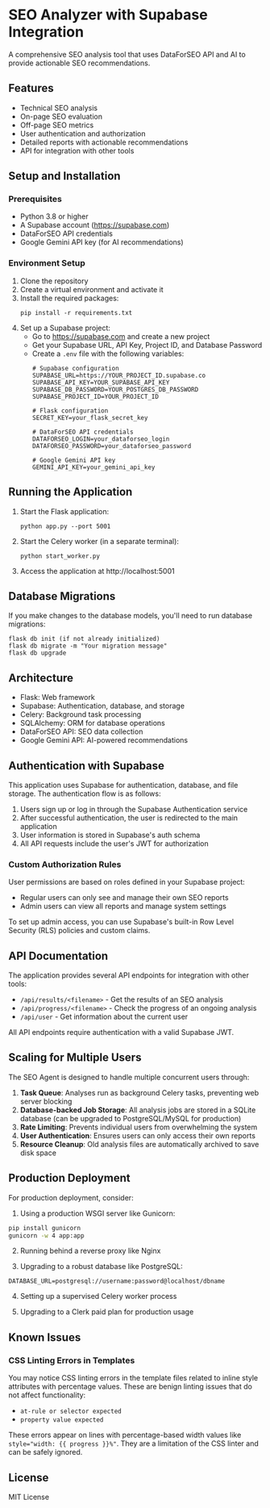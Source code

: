 # SEO Analyzer with Supabase Integration

A comprehensive SEO analysis tool that uses DataForSEO API and AI to provide actionable SEO recommendations.

## Features

- Technical SEO analysis
- On-page SEO evaluation
- Off-page SEO metrics
- User authentication and authorization
- Detailed reports with actionable recommendations
- API for integration with other tools

## Setup and Installation

### Prerequisites

- Python 3.8 or higher
- A Supabase account (https://supabase.com)
- DataForSEO API credentials
- Google Gemini API key (for AI recommendations)

### Environment Setup

1. Clone the repository
2. Create a virtual environment and activate it
3. Install the required packages:
   ```
   pip install -r requirements.txt
   ```
4. Set up a Supabase project:
   - Go to https://supabase.com and create a new project
   - Get your Supabase URL, API Key, Project ID, and Database Password
   - Create a `.env` file with the following variables:
     ```
     # Supabase configuration
     SUPABASE_URL=https://YOUR_PROJECT_ID.supabase.co
     SUPABASE_API_KEY=YOUR_SUPABASE_API_KEY
     SUPABASE_DB_PASSWORD=YOUR_POSTGRES_DB_PASSWORD
     SUPABASE_PROJECT_ID=YOUR_PROJECT_ID
     
     # Flask configuration
     SECRET_KEY=your_flask_secret_key
     
     # DataForSEO API credentials
     DATAFORSEO_LOGIN=your_dataforseo_login
     DATAFORSEO_PASSWORD=your_dataforseo_password
     
     # Google Gemini API key 
     GEMINI_API_KEY=your_gemini_api_key
     ```

## Running the Application

1. Start the Flask application:
   ```
   python app.py --port 5001
   ```

2. Start the Celery worker (in a separate terminal):
   ```
   python start_worker.py
   ```

3. Access the application at http://localhost:5001

## Database Migrations

If you make changes to the database models, you'll need to run database migrations:

```
flask db init (if not already initialized)
flask db migrate -m "Your migration message"
flask db upgrade
```

## Architecture

- Flask: Web framework
- Supabase: Authentication, database, and storage
- Celery: Background task processing
- SQLAlchemy: ORM for database operations
- DataForSEO API: SEO data collection
- Google Gemini API: AI-powered recommendations

## Authentication with Supabase

This application uses Supabase for authentication, database, and file storage. The authentication flow is as follows:

1. Users sign up or log in through the Supabase Authentication service
2. After successful authentication, the user is redirected to the main application
3. User information is stored in Supabase's auth schema
4. All API requests include the user's JWT for authorization

### Custom Authorization Rules

User permissions are based on roles defined in your Supabase project:
- Regular users can only see and manage their own SEO reports
- Admin users can view all reports and manage system settings

To set up admin access, you can use Supabase's built-in Row Level Security (RLS) policies and custom claims.

## API Documentation

The application provides several API endpoints for integration with other tools:

- `/api/results/<filename>` - Get the results of an SEO analysis
- `/api/progress/<filename>` - Check the progress of an ongoing analysis
- `/api/user` - Get information about the current user

All API endpoints require authentication with a valid Supabase JWT.

## Scaling for Multiple Users

The SEO Agent is designed to handle multiple concurrent users through:

1. **Task Queue**: Analyses run as background Celery tasks, preventing web server blocking
2. **Database-backed Job Storage**: All analysis jobs are stored in a SQLite database (can be upgraded to PostgreSQL/MySQL for production)
3. **Rate Limiting**: Prevents individual users from overwhelming the system
4. **User Authentication**: Ensures users can only access their own reports
5. **Resource Cleanup**: Old analysis files are automatically archived to save disk space

## Production Deployment

For production deployment, consider:

1. Using a production WSGI server like Gunicorn:
```bash
pip install gunicorn
gunicorn -w 4 app:app
```

2. Running behind a reverse proxy like Nginx

3. Upgrading to a robust database like PostgreSQL:
```
DATABASE_URL=postgresql://username:password@localhost/dbname
```

4. Setting up a supervised Celery worker process

5. Upgrading to a Clerk paid plan for production usage

## Known Issues

### CSS Linting Errors in Templates

You may notice CSS linting errors in the template files related to inline style attributes with percentage values. These are benign linting issues that do not affect functionality:

- `at-rule or selector expected` 
- `property value expected`

These errors appear on lines with percentage-based width values like `style="width: {{ progress }}%"`. They are a limitation of the CSS linter and can be safely ignored.

## License

MIT License 